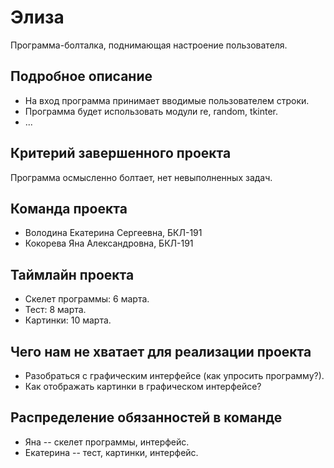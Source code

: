 # Элиза

Программа-болталка, поднимающая настроение пользователя.

## Подробное описание

- На вход программа принимает вводимые пользователем строки.
- Программа будет использовать модули re, random, tkinter.
- ...

## Критерий завершенного проекта

Программа осмысленно болтает, нет невыполненных задач.

## Команда проекта
- Володина Екатерина Сергеевна, БКЛ-191
- Кокорева Яна Александровна, БКЛ-191

## Таймлайн проекта

- Скелет программы: 6 марта.
- Тест: 8 марта.
- Картинки: 10 марта.

## Чего нам не хватает для реализации проекта

- Разобраться с графическим интерфейсе (как упросить программу?).
- Как отображать картинки в графическом интерфейсе?

## Распределение обязанностей в команде

- Яна -- скелет программы, интерфейс.
- Екатерина -- тест, картинки, интерфейс.
